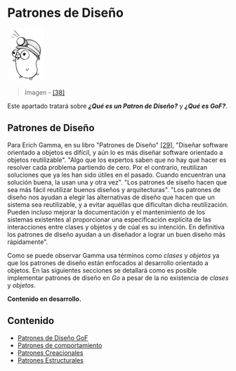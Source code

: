 # Patrones de Diseño

![](/assets/pkg.png)

> Imagen - [\[38\]](recursos.md)

Este apartado tratará sobre _**¿Qué es un Patron de Diseño?**_ y _**¿Qué es GoF?**_.

## Patrones de Diseño

Para Erich Gamma, en su libro "Patrones de Diseño" [\[29\]](recursos.md), "Diseñar software orientado a objetos es difícil, y aún lo es más diseñar software orientado a objetos reutilizable". "Algo que los expertos saben que no hay que hacer es resolver cada problema partiendo de cero. Por el contrario, reutilizan soluciones que ya les han sido útiles en el pasado. Cuando encuentran una solución buena, la usan una y otra vez". "Los patrones de siseño hacen que sea más fácil reutilizar buenos diseños y arquitecturas". "Los patrones de diseño nos ayudan a elegir las alternativas de diseño que hacen que un sistema sea reutilizable, y a evitar aquéllas que dificultan dicha reutilización. Pueden incluso mejorar la documentación y el mantenimiento de los sistemas existentes al proporcionar una especificación explícita de las interacciones entre clases y objetos y de cúal es su intención. En definitiva los patrones de diseño ayudan a un diseñador a lograr un buen diseño más rápidamente".

Como se puede observar Gamma usa términos como _clases_ y _objetos_ ya que los patrones de diseño están enfocados al desarrollo orientado a objetos. En las siguientes secciones se detallará como es posible implementar patrones de diseño en _Go_ a pesar de la no existencia de _clases_ y _objetos_.

**Contenido en desarrollo.**

## Contenido

* [Patrones de Diseño GoF](gof.md)
* [Patrones de comportamiento](comportamiento/README.md)
* [Patrones Creacionales](creacionales/README.md)
* [Patrones Estructurales](estructurales/README.md)
